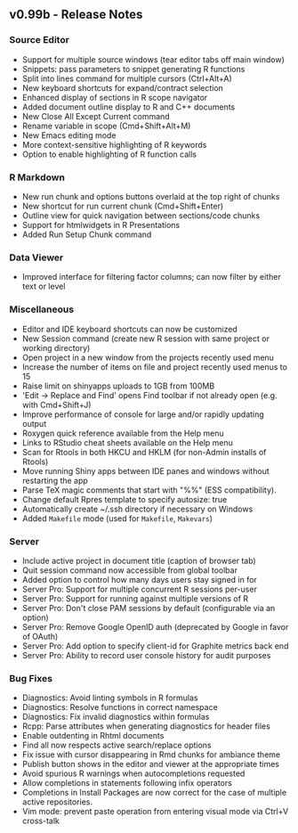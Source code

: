 
## v0.99b - Release Notes

### Source Editor

* Support for multiple source windows (tear editor tabs off main window)
* Snippets: pass parameters to snippet generating R functions
* Split into lines command for multiple cursors (Ctrl+Alt+A)
* New keyboard shortcuts for expand/contract selection
* Enhanced display of sections in R scope navigator
* Added document outline display to R and C++ documents
* New Close All Except Current command
* Rename variable in scope (Cmd+Shift+Alt+M)
* New Emacs editing mode
* More context-sensitive highlighting of R keywords
* Option to enable highlighting of R function calls

### R Markdown

* New run chunk and options buttons overlaid at the top right of chunks
* New shortcut for run current chunk (Cmd+Shift+Enter)
* Outline view for quick navigation between sections/code chunks
* Support for htmlwidgets in R Presentations
* Added Run Setup Chunk command

### Data Viewer

* Improved interface for filtering factor columns; can now filter by either text or level

### Miscellaneous

* Editor and IDE keyboard shortcuts can now be customized
* New Session command (create new R session with same project or working directory)
* Open project in a new window from the projects recently used menu
* Increase the number of items on file and project recently used menus to 15
* Raise limit on shinyapps uploads to 1GB from 100MB
* 'Edit -> Replace and Find' opens Find toolbar if not already open (e.g. with Cmd+Shift+J)
* Improve performance of console for large and/or rapidly updating output
* Roxygen quick reference available from the Help menu
* Links to RStudio cheat sheets available on the Help menu
* Scan for Rtools in both HKCU and HKLM (for non-Admin installs of Rtools)
* Move running Shiny apps between IDE panes and windows without restarting the app
* Parse TeX magic comments that start with "%%" (ESS compatibility).
* Change default Rpres template to specify autosize: true
* Automatically create ~/.ssh directory if necessary on Windows
* Added `Makefile` mode (used for `Makefile`, `Makevars`)

### Server

* Include active project in document title (caption of browser tab) 
* Quit session command now accessible from global toolbar
* Added option to control how many days users stay signed in for
* Server Pro: Support for multiple concurrent R sessions per-user
* Server Pro: Support for running against multiple versions of R
* Server Pro: Don't close PAM sessions by default (configurable via an option)
* Server Pro: Remove Google OpenID auth (deprecated by Google in favor of OAuth)
* Server Pro: Add option to specify client-id for Graphite metrics back end
* Server Pro: Ability to record user console history for audit purposes

### Bug Fixes

* Diagnostics: Avoid linting symbols in R formulas
* Diagnostics: Resolve functions in correct namespace 
* Diagnostics: Fix invalid diagnostics within formulas
* Rcpp: Parse attributes when generating diagnostics for header files
* Enable outdenting in Rhtml documents
* Find all now respects active search/replace options
* Fix issue with cursor disappearing in Rmd chunks for ambiance theme
* Publish button shows in the editor and viewer at the appropriate times
* Avoid spurious R warnings when autocompletions requested
* Allow completions in statements following infix operators
* Completions in Install Packages are now correct for the case of multiple active repositories.
* Vim mode: prevent paste operation from entering visual mode via Ctrl+V cross-talk


